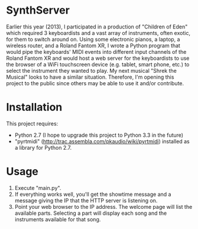SynthServer
===========
Earlier this year (2013), I participated in a production of "Children of Eden" which required 3 keyboardists and a vast array of instruments, often exotic, for them to switch around on.  Using some electronic pianos, a laptop, a wireless router, and a Roland Fantom XR, I wrote a Python program that would pipe the keyboards' MIDI events into different input channels of the Roland Fantom XR and would host a web server for the keyboardists to use the browser of a WiFi touchscreen device (e.g. tablet, smart phone, etc.) to select the instrument they wanted to play.  My next musical "Shrek the Musical" looks to have a similar situation.  Therefore, I'm opening this project to the public since others may be able to use it and/or contribute.

Installation
============
This project requires:
 - Python 2.7 (I hope to upgrade this project to Python 3.3 in the future)
 - "pyrtmidi" (http://trac.assembla.com/pkaudio/wiki/pyrtmidi) installed as a library for Python 2.7.
 
Usage
=====
1. Execute "main.py".
2. If everything works well, you'll get the showtime message and a message giving the IP that the HTTP server is listening on.
3. Point your web browser to the IP address.  The welcome page will list the available parts.  Selecting a part will display each song and the instruments available for that song.